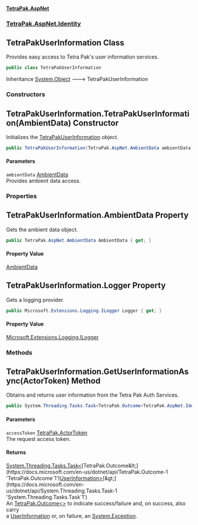 #### [TetraPak.AspNet](index.md 'index')
### [TetraPak.AspNet.Identity](TetraPak_AspNet_Identity.md 'TetraPak.AspNet.Identity')
## TetraPakUserInformation Class
Provides easy access to Tetra Pak's user information services.   
```csharp
public class TetraPakUserInformation
```

Inheritance [System.Object](https://docs.microsoft.com/en-us/dotnet/api/System.Object 'System.Object') &#129106; TetraPakUserInformation  
### Constructors
<a name='TetraPak_AspNet_Identity_TetraPakUserInformation_TetraPakUserInformation(TetraPak_AspNet_AmbientData)'></a>
## TetraPakUserInformation.TetraPakUserInformation(AmbientData) Constructor
Initializes the [TetraPakUserInformation](TetraPak_AspNet_Identity_TetraPakUserInformation.md 'TetraPak.AspNet.Identity.TetraPakUserInformation') object.  
```csharp
public TetraPakUserInformation(TetraPak.AspNet.AmbientData ambientData);
```
#### Parameters
<a name='TetraPak_AspNet_Identity_TetraPakUserInformation_TetraPakUserInformation(TetraPak_AspNet_AmbientData)_ambientData'></a>
`ambientData` [AmbientData](TetraPak_AspNet_AmbientData.md 'TetraPak.AspNet.AmbientData')  
Provides ambient data access.  
  
  
### Properties
<a name='TetraPak_AspNet_Identity_TetraPakUserInformation_AmbientData'></a>
## TetraPakUserInformation.AmbientData Property
Gets the ambient data object.  
```csharp
public TetraPak.AspNet.AmbientData AmbientData { get; }
```
#### Property Value
[AmbientData](TetraPak_AspNet_AmbientData.md 'TetraPak.AspNet.AmbientData')
  
<a name='TetraPak_AspNet_Identity_TetraPakUserInformation_Logger'></a>
## TetraPakUserInformation.Logger Property
Gets a logging provider.  
```csharp
public Microsoft.Extensions.Logging.ILogger Logger { get; }
```
#### Property Value
[Microsoft.Extensions.Logging.ILogger](https://docs.microsoft.com/en-us/dotnet/api/Microsoft.Extensions.Logging.ILogger 'Microsoft.Extensions.Logging.ILogger')
  
### Methods
<a name='TetraPak_AspNet_Identity_TetraPakUserInformation_GetUserInformationAsync(TetraPak_ActorToken)'></a>
## TetraPakUserInformation.GetUserInformationAsync(ActorToken) Method
Obtains and returns user information from the Tetra Pak Auth Services.   
```csharp
public System.Threading.Tasks.Task<TetraPak.Outcome<TetraPak.AspNet.Identity.UserInformation>> GetUserInformationAsync(TetraPak.ActorToken accessToken);
```
#### Parameters
<a name='TetraPak_AspNet_Identity_TetraPakUserInformation_GetUserInformationAsync(TetraPak_ActorToken)_accessToken'></a>
`accessToken` [TetraPak.ActorToken](https://docs.microsoft.com/en-us/dotnet/api/TetraPak.ActorToken 'TetraPak.ActorToken')  
The request access token.  
  
#### Returns
[System.Threading.Tasks.Task&lt;](https://docs.microsoft.com/en-us/dotnet/api/System.Threading.Tasks.Task-1 'System.Threading.Tasks.Task`1')[TetraPak.Outcome&lt;](https://docs.microsoft.com/en-us/dotnet/api/TetraPak.Outcome-1 'TetraPak.Outcome`1')[UserInformation](TetraPak_AspNet_Identity_UserInformation.md 'TetraPak.AspNet.Identity.UserInformation')[&gt;](https://docs.microsoft.com/en-us/dotnet/api/TetraPak.Outcome-1 'TetraPak.Outcome`1')[&gt;](https://docs.microsoft.com/en-us/dotnet/api/System.Threading.Tasks.Task-1 'System.Threading.Tasks.Task`1')  
An [TetraPak.Outcome&lt;&gt;](https://docs.microsoft.com/en-us/dotnet/api/TetraPak.Outcome-1 'TetraPak.Outcome`1') to indicate success/failure and, on success, also carry  
a [UserInformation](TetraPak_AspNet_Identity_UserInformation.md 'TetraPak.AspNet.Identity.UserInformation') or, on failure, an [System.Exception](https://docs.microsoft.com/en-us/dotnet/api/System.Exception 'System.Exception').  
  
